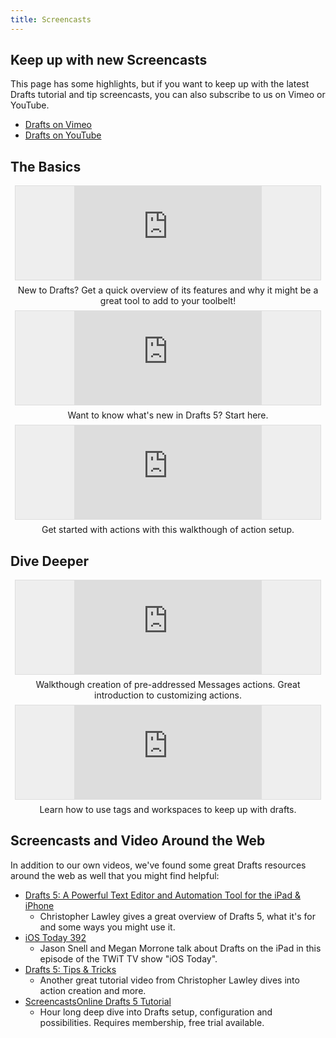 ```yaml
---
title: Screencasts
---
```


## Keep up with new Screencasts

This page has some highlights, but if you want to keep up with the latest Drafts tutorial and tip screencasts, you can also subscribe to us on Vimeo or YouTube.

  - [Drafts on Vimeo](https://vimeo.com/channels/1365328)
  - [Drafts on YouTube](https://www.youtube.com/c/AgileTortoiseSupport)

## The Basics

<div class='pure-g'>
  <div class='pure-u-1-1 pure-u-md-1-2' style='text-align:center;'>
    <div style='border:1px solid #ddd;background:#eee;margin:.5em;'>
      <div class='embed-container'>
        <iframe src='https://player.vimeo.com/video/263943764' frameborder='0' webkitAllowFullScreen mozallowfullscreen allowFullScreen></iframe>
      </div>
    </div>
    <div class='caption'>
    New to Drafts? Get a quick overview of its features and why it might be a great tool to add to your toolbelt!
    </div>
  </div>
  <div class='pure-u-1-1 pure-u-md-1-2' style='text-align:center;'>
    <div style='border:1px solid #ddd;background:#eee;margin:.5em;'>
      <div class='embed-container'>
        <iframe src='https://player.vimeo.com/video/263948739' frameborder='0' webkitAllowFullScreen mozallowfullscreen allowFullScreen></iframe>
      </div>
    </div>
    <div class='caption'>
    Want to know what's new in Drafts 5? Start here.
    </div>
  </div>
  <div class='pure-u-1-1 pure-u-md-1-2' style='text-align:center;'>
    <div style='border:1px solid #ddd;background:#eee;margin:.5em;'>
      <div class='embed-container'>
        <iframe src='https://player.vimeo.com/video/276095230' frameborder='0' webkitAllowFullScreen mozallowfullscreen allowFullScreen></iframe>
      </div>
    </div>
    <div class='caption'>
    Get started with actions with this walkthough of action setup.
    </div>
  </div>
</div>

## Dive Deeper

<div class='pure-g'>
  <div class='pure-u-1-1 pure-u-md-1-2' style='text-align:center;'>
    <div style='border:1px solid #ddd;background:#eee;margin:.5em;'>
      <div class='embed-container'>
        <iframe src='https://player.vimeo.com/video/270394681' frameborder='0' webkitAllowFullScreen mozallowfullscreen allowFullScreen></iframe>
      </div>
    </div>
    <div class='caption'>
    Walkthough creation of pre-addressed Messages actions. Great introduction to customizing actions.
    </div>
  </div>
  <div class='pure-u-1-1 pure-u-md-1-2' style='text-align:center;'>
    <div style='border:1px solid #ddd;background:#eee;margin:.5em;'>
      <div class='embed-container'>
        <iframe src='https://player.vimeo.com/video/276105416' frameborder='0' webkitAllowFullScreen mozallowfullscreen allowFullScreen></iframe>
      </div>
    </div>
    <div class='caption'>
      Learn how to use tags and workspaces to keep up with drafts.
    </div>
  </div>
</div>

## Screencasts and Video Around the Web

In addition to our own videos, we've found some great Drafts resources around the web as well that you might find helpful:

- [Drafts 5: A Powerful Text Editor and Automation Tool for the iPad & iPhone](https://www.youtube.com/watch?v=t932yYzE1gQ)
  - Christopher Lawley gives a great overview of Drafts 5, what it's for and some ways you might use it.
- [iOS Today 392](https://www.youtube.com/watch?v=SRi-ouGNNO4&index=3&list=LLXWhEo4Zk2mwgRex7hkoJZw&t=3493s)
  - Jason Snell and Megan Morrone talk about Drafts on the iPad in this episode of the TWiT TV show "iOS Today".
- [Drafts 5: Tips & Tricks](https://www.youtube.com/watch?v=oAR84uUiKVA&index=2&list=LLXWhEo4Zk2mwgRex7hkoJZw&t=312s)
  - Another great tutorial video from Christopher Lawley dives into action creation and more.
- [ScreencastsOnline Drafts 5 Tutorial](https://screencastsonline.com/mac/show/0739)
  - Hour long deep dive into Drafts setup, configuration and possibilities. Requires membership, free trial available.
